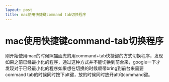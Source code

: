 ```yaml
---
layout: post
title: mac使用快捷键command tab切换程序
---
```

    
# mac使用快捷键command-tab切换程序

刚开始使用mac的时候照猫画虎的用command+tab快捷键的方式切换程序，发现如果之前已经最小化的程序，通过这种方式并不能切换到前台来，google一下才发现对于已经最小化的程序如果想在切换的时候顺带bring到前台来需要command tab的时候同时按下alt键，放的时候同时放开alt和command键。